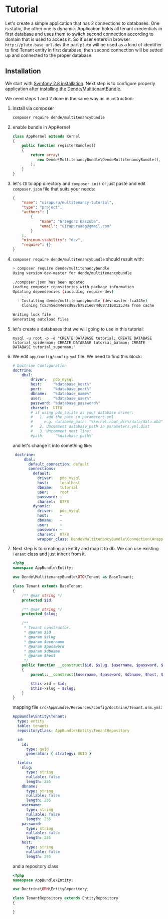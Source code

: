 Tutorial
========

Let's create a simple application that has 2 connections to databases.
One is static, the other one is dynamic. Application holds all tenant
credentials in first database and uses them to switch second connection
according to domain that is used to access it. So if user
enters in browser `http://pluto.base_url.dev` the part
`pluto` will be used as a kind of identifier to find Tenant entity in
first database, then second connection will be setted up and connected
to the proper database.

Installation
------------

We start with [Symfony 2.8 installation](http://symfony.com/doc/current/setup.html).
Next step is to configure properly application after
[installing the Dende/MultitenantBundle](installation.md).

We need steps 1 and 2 done in the same way as in instruction:

1. install via composer

    ```bash
    composer require dende/multitenancybundle
    ```
    
2. enable bundle in AppKernel

    ```php
    class AppKernel extends Kernel
    {
        public function registerBundles()
        {
            return array(
               new Dende\MultitenancyBundle\DendeMultitenancyBundle(),
            );
        }
    }
    ```
    
3. let's `CD` to app directory and `composer init` or just paste and edit `composer.json` file that suits your needs:

    ```json
    {
        "name": "uirapuru/multitenancy-tutorial",
        "type": "project",
        "authors": [
            {
                "name": "Grzegorz Kaszuba",
                "email": "uirapuruadg@gmail.com"
            }
        ],
        "minimum-stability": "dev",
        "require": {}
    }
    ```
    
4. `composer require dende/multitenancybundle` should result with:

    ```bash
    > composer require dende/multitenancybundle
    Using version dev-master for dende/multitenancybundle
    
    ./composer.json has been updated
    Loading composer repositories with package information
    Updating dependencies (including require-dev)
        ...
      - Installing dende/multitenancybundle (dev-master fca345e)
        Cloning fca345ed44e9cd987b7821e074d687310812534a from cache

    Writing lock file
    Generating autoload files
    ```
    
5. let's create a databases that we will going to use in this tutorial:

    ```mysql
   mysql -u root -p -e "CREATE DATABASE tutorial; CREATE DATABASE tutorial_spiderman; CREATE DATABASE tutorial_batman; CREATE DATABASE tutorial_superman;"
    ```
    
6. We edit `app/config/config.yml` file. We need to find this block:

    ```yaml
    # Doctrine Configuration
    doctrine:
        dbal:
            driver:   pdo_mysql
            host:     "%database_host%"
            port:     "%database_port%"
            dbname:   "%database_name%"
            user:     "%database_user%"
            password: "%database_password%"
            charset:  UTF8
            # if using pdo_sqlite as your database driver:
            #   1. add the path in parameters.yml
            #     e.g. database_path: "%kernel.root_dir%/data/data.db3"
            #   2. Uncomment database_path in parameters.yml.dist
            #   3. Uncomment next line:
            #path:     "%database_path%"
    ```
    
    and let's change it into something like:
    
    ```yaml
     doctrine:
         dbal:
           default_connection: default
           connections:
             default:
               driver:   pdo_mysql
               host:     localhost
               dbname:   tutorial
               user:     root
               password: ~
               charset:  UTF8
             dynamic:
               driver:   pdo_mysql
               host:     ~
               dbname:   ~
               user:     ~
               password: ~
               charset:  UTF8
               wrapper_class: Dende\MultitenancyBundle\Connection\Wrapper
    ```
    
7. Next step is to creating an Entity and map it to db. We can use existing `Tenant` class and just inherit from it.

    ```php
    <?php
    namespace AppBundle\Entity;
    
    use Dende\MultitenancyBundle\DTO\Tenant as BaseTenant;
    
    class Tenant extends BaseTenant
    {
        /** @var string */
        protected $id;
    
        /** @var string */
        protected $slug;
    
        /**
         * Tenant constructor.
         * @param $id
         * @param $slug
         * @param $username
         * @param $password
         * @param $dbname
         * @param $host
         */
        public function __construct($id, $slug, $username, $password, $dbname, $host, $path = null)
        {
            parent::__construct($username, $password, $dbname, $host, $path);
    
            $this->id = $id;
            $this->slug = $slug;
        }
    }
    ```

    mapping file `src/AppBundle/Resources/config/doctrine/Tenant.orm.yml`:
    
    ```yaml
    AppBundle\Entity\Tenant:
      type: entity
      table: tenants
      repositoryClass: AppBundle\Entity\TenantRepository
    
      id:
        id:
          type: guid
          generator: { strategy: UUID }
    
      fields:
        slug:
          type: string
          nullable: false
          length: 255
        dbname:
          type: string
          nullable: false
          length: 255
        username:
          type: string
          nullable: false
          length: 255
        password:
          type: string
          nullable: false
          length: 255
        host:
          type: string
          nullable: false
          length: 255
    ```
    
    and a repository class
    
    ```php
    <?php
    namespace AppBundle\Entity;
    
    use Doctrine\ORM\EntityRepository;
    
    class TenantRepository extends EntityRepository
    {
    
    }
    ```
    
    